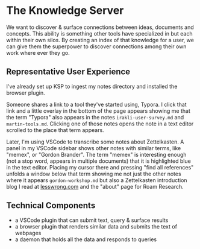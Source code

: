 # The Knowledge Server

We want to discover & surface connections between ideas, documents and concepts. This ability is something other tools have specialized in but each within their own silos.  By creating an index of that knowledge for a user, we can give them the superpower to discover connections among their own work where ever they go.

## Representative User Experience

I've already set up KSP to ingest my notes directory and installed the browser plugin.

Someone shares a link to a tool they've started using, Typora. I click that link and a little overlay in the bottom of the page appears showing me that the term "Typora" also appears in the notes `irakli-user-survey.md` and `martin-tools.md`. Clicking one of those notes opens the note in a text editor scrolled to the place that term appears.

Later, I'm using VSCode to transcribe some notes about Zettelkasten. A panel in my VSCode sidebar shows other notes with similar terms, like "memex", or "Gordon Brander". The term "memex" is interesting enough (not a stop word, appears in multiple documents) that it is highlighted blue in the text editor. Placing my cursor there and pressing "find all references" unfolds a window below that term showing me not just the other notes where it appears `gordon-workshop.md` but also a Zettelkasten introduction blog I read at [lesswrong.com](https://lesswrong.com) and the "about" page for Roam Research.

## Technical Components

* a VSCode plugin that can submit text, query & surface results
* a browser plugin that renders similar data and submits the text of webpages
* a daemon that holds all the data and responds to queries

